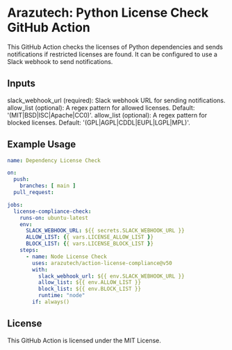 # Arazutech: Python License Check GitHub Action

This GitHub Action checks the licenses of Python dependencies and sends notifications if restricted licenses are found. It can be configured to use a Slack webhook to send notifications.

## Inputs

slack_webhook_url (required): Slack webhook URL for sending notifications.
allow_list (optional): A regex pattern for allowed licenses. Default: '(MIT|BSD|ISC|Apache|CC0)'.
allow_list (optional): A regex pattern for blocked licenses. Default: '(GPL|AGPL|CDDL|EUPL|LGPL|MPL)'.

## Example Usage

```yaml
name: Dependency License Check

on:
  push:
    branches: [ main ]
  pull_request:

jobs:
  license-compliance-check:
    runs-on: ubuntu-latest
    env:
      SLACK_WEBHOOK_URL: ${{ secrets.SLACK_WEBHOOK_URL }}
      ALLOW_LIST: {{ vars.LICENSE_ALLOW_LIST }}
      BLOCK_LIST: {{ vars.LICENSE_BLOCK_LIST }}
    steps:            
      - name: Node License Check
        uses: arazutech/action-license-compliance@v50
        with:
          slack_webhook_url: ${{ env.SLACK_WEBHOOK_URL }}
          allow_list: ${{ env.ALLOW_LIST }}
          block_list: ${{ env.BLOCK_LIST }}
          runtime: "node"
        if: always()


```

## License

This GitHub Action is licensed under the MIT License.
